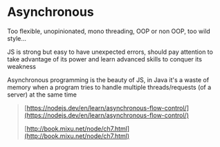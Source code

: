 # Asynchronous

Too flexible, unopinionated, mono threading, OOP or non OOP, too wild style...

JS is strong but easy to have unexpected errors, should pay attention to take advantage of its power and learn advanced skills to conquer its weakness

Asynchronous programming is the beauty of JS, in Java it's a waste of memory when a program tries to handle multiple threads/requests (of a server) at the same time

> [https://nodejs.dev/en/learn/asynchronous-flow-control/](https://nodejs.dev/en/learn/asynchronous-flow-control/)
>
> [http://book.mixu.net/node/ch7.html](http://book.mixu.net/node/ch7.html)
